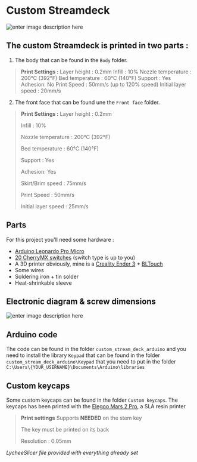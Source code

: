 # Custom Streamdeck
![enter image description here](https://i.ibb.co/6mSPCLs/20210416-173855.jpg)

## The custom Streamdeck is printed in two parts :

 1. The body that can be found in the `Body` folder.
> **Print Settings :** 
> Layer height : 0.2mm
> Infill : 10%
> Nozzle temperature : 200°C (392°F)
> Bed temperature : 60°C (140°F)
> Support : Yes
> Adhesion: No
> Print Speed : 50mm/s (up to 120% speed)
> Initial layer speed : 20mm/s

 2. The front face that can be found une the `Front face` folder.
 > **Print Settings :** 
> Layer height : 0.2mm
> 
> Infill : 10%
> 
> Nozzle temperature : 200°C (392°F)
> 
> Bed temperature : 60°C (140°F)
> 
> Support : Yes
> 
> Adhesion: Yes
> 
> Skirt/Brim speed : 75mm/s 
> 
> Print Speed : 50mm/s
> 
> Initial layer speed : 25mm/s

## Parts
For this project you'll need some hardware :

 - [Arduino Leonardo Pro Micro](https://www.amazon.fr/KeeYees-ATmega32U4-D%C3%A9veloppement-Leonardo-Bootloader/dp/B07FQJW2KN/ref=sr_1_6?__mk_fr_FR=%C3%85M%C3%85%C5%BD%C3%95%C3%91&dchild=1&keywords=leonardo%20pro%20micro&qid=1618591420&sr=8-6)
 - [20 CherryMX switches](https://www.amazon.fr/gp/product/B08SK47VDX/ref=ppx_yo_dt_b_asin_title_o03_s00?ie=UTF8&psc=1) (switch type is up to you)
 - A 3D printer obviously, mine is a [Creality Ender 3](https://www.creality3dofficial.com/fr/collections/creality3d-eu-warehouse-in-stock/products/official-creality-ender-3-3d-printer) + [BLTouch](https://www.creality3dofficial.com/fr/collections/creality3d-eu-warehouse-in-stock/products/creality-bl-touch)
 - Some wires
 - Soldering iron + tin solder
 - Heat-shrinkable sleeve

## Electronic diagram & screw dimensions
![enter image description here](https://i.ibb.co/fGJj4tk/Adobe-Scan-16-avr-2021-1.jpg)

## Arduino code
The code can be found in the folder `custom_stream_deck_arduino` and you need to install the library `Keypad` that can be found in the folder `custom_stream_deck_arduino\Keypad` that you need to put in the folder `C:\Users\{YOUR_USERNAME}\Documents\Arduino\libraries`

## Custom keycaps
Some custom keycaps can be found in the folder `Custom keycaps`.
The keycaps has been printed with the [Elegoo Mars 2 Pro](https://www.amazon.fr/ELEGOO-Imprimante-Monochrome-dimpression-6-30inch/dp/B08F7M578H), a SLA resin printer

> **Print settings**
> Supports **NEEDED** on the stem key
> 
> The key must be printed on its back
> 
> Resolution : 0.05mm
> 
 *LycheeSlicer file provided with everything already set*

